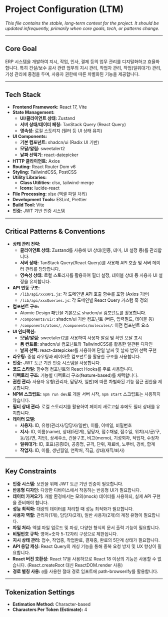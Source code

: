 # Project Configuration (LTM)

_This file contains the stable, long-term context for the project._
_It should be updated infrequently, primarily when core goals, tech, or patterns change._

---

## Core Goal

ERP 시스템을 개발하여 지시, 작업, 인사, 결제 등의 업무 관리를 디지털화하고 효율화합니다. 특히 건설/보수 공사 관련 업무의 지시 관리, 작업자 관리, 작업(일위대가) 관리, 기성 관리에 중점을 두며, 사용자 권한에 따른 차별화된 기능을 제공합니다.

---

## Tech Stack

- **Frontend Framework:** React 17, Vite
- **State Management:**
  - **UI/클라이언트 상태:** Zustand
  - **서버 상태/데이터 페칭:** TanStack Query (React Query)
  - **영속성:** 로컬 스토리지 (필터 등 UI 상태 유지)
- **UI Components:**
  - **기본 컴포넌트:** shadcn/ui (Radix UI 기반)
  - **모달/알림:** sweetalert2
  - **날짜 선택기:** react-datepicker
- **HTTP 클라이언트:** Axios
- **Routing:** React Router Dom v6
- **Styling:** TailwindCSS, PostCSS
- **Utility Libraries:**
  - **Class Utilities:** clsx, tailwind-merge
  - **Icons:** lucide-react
- **File Processing:** xlsx (엑셀 파일 처리)
- **Development Tools:** ESLint, Prettier
- **Build Tool:** Vite
- **인증:** JWT 기반 인증 시스템

---

## Critical Patterns & Conventions

- **상태 관리 전략:**
  - **클라이언트 상태:** Zustand를 사용해 UI 상태(인증, 테마, UI 설정 등)를 관리합니다.
  - **서버 상태:** TanStack Query(React Query)를 사용해 API 호출 및 서버 데이터 관리를 담당합니다.
  - **영속성 상태:** 로컬 스토리지를 활용하여 필터 설정, 테이블 상태 등 사용자 UI 설정을 유지합니다.
- **API 연동 구조:**
  - `/lib/api/xxxAPI.js`: 각 도메인별 API 호출 함수를 포함 (Axios 기반)
  - `/lib/api/xxxQueries.js`: 각 도메인별 React Query 커스텀 훅 정의
- **컴포넌트 구조:**
  - Atomic Design 패턴을 기본으로 shadcn/ui 컴포넌트를 활용합니다.
  - `/components/ui/`: shadcn/ui 기반 컴포넌트 (버튼, 입력필드, 테이블 등)
  - `/components/atoms/`, `/components/molecules/`: 이전 컴포넌트 요소
- **UI 인터랙션:**
  - **모달/알림:** sweetalert2를 사용하여 사용자 알림 및 확인 모달 표시
  - **폼 컨트롤:** shadcn/ui 컴포넌트와 TailwindCSS를 활용한 일관된 디자인
  - **날짜 선택:** react-datepicker를 사용하여 단일 날짜 및 날짜 범위 선택 구현
- **라우팅:** 중첩 라우팅과 레이아웃 컴포넌트를 활용한 구조를 사용합니다.
- **인증:** JWT 토큰 기반 인증 시스템을 사용합니다.
- **코드 스타일:** 함수형 컴포넌트와 React Hooks를 주로 사용합니다.
- **디렉토리 구조:** 기능별 디렉토리 구조(feature-based)를 채택합니다.
- **권한 관리:** 사용자 유형(관리자, 담당자, 일반)에 따른 차별화된 기능 접근 권한을 제공합니다.
- **NPM 스크립트:** `npm run dev`로 개발 서버 시작, `npm start` 스크립트는 사용하지 않습니다.
- **필터 상태 관리:** 로컬 스토리지를 활용하여 페이지 새로고침 후에도 필터 상태를 유지합니다.
- **데이터 모델:**
  - **사용자:** ID, 유형(관리자/담당자/일반), 이름, 이메일, 비밀번호
  - **지시:** ID, 이름(name), 상태(5단계), 담당자, 접수채널, 접수일, 위치(시/군/구, 동/읍/면, 지번), 상세주소, 건물구조, 비고(memo), 기성회차, 작업자, 수정자
  - **일위대가:** ID, 호표(공종ID), 공종명, 규격, 단위, 재료비, 노무비, 경비, 합계
  - **작업자:** ID, 이름, 생년월일, 연락처, 직급, 상태(재직/퇴사)

---

## Key Constraints

- **인증 시스템:** 보안을 위해 JWT 토큰 기반 인증이 필요합니다.
- **반응형 디자인:** 다양한 디바이스에서 작동하는 반응형 UI가 필요합니다.
- **데이터 가져오기:** 개발 환경에서는 모의(mock) 데이터를 사용하되, 실제 API 구현을 준비해야 합니다.
- **성능 최적화:** 대량의 데이터를 처리할 때 성능 최적화가 필요합니다.
- **사용자 역할:** 관리자(1개), 담당자(2개), 일반 사용자(2개)의 계정 유형이 필요합니다.
- **파일 처리:** 엑셀 파일 업로드 및 파싱, 다양한 형식의 문서 출력 기능이 필요합니다.
- **비밀번호 규칙:** 영어+숫자 5-12자리 구성으로 제한됩니다.
- **지시 상태 관리:** 접수, 작업중, 작업완료, 결재중, 완료의 5단계 상태가 필요합니다.
- **API 응답 캐싱:** React Query의 캐싱 기능을 통해 중복 요청 방지 및 UX 향상이 필요합니다.
- **React 버전 호환성:** React 17을 사용하므로 React 18 이상의 기능은 사용할 수 없습니다. (React.createRoot 대신 ReactDOM.render 사용)
- **경로 별칭 사용:** `@`를 사용한 절대 경로 임포트에 path-browserify를 활용합니다.

---

## Tokenization Settings

- **Estimation Method:** Character-based
- **Characters Per Token (Estimate):** 4
